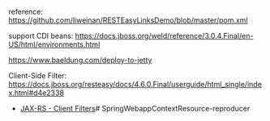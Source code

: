 reference: https://github.com/liweinan/RESTEasyLinksDemo/blob/master/pom.xml

support CDI beans: https://docs.jboss.org/weld/reference/3.0.4.Final/en-US/html/environments.html

https://www.baeldung.com/deploy-to-jetty

Client-Side Filter: https://docs.jboss.org/resteasy/docs/4.6.0.Final/userguide/html_single/index.html#d4e2338

- [JAX-RS - Client Filters](https://www.logicbig.com/tutorials/java-ee-tutorial/jax-rs/client-filters.html)# SpringWebappContextResource-reproducer
